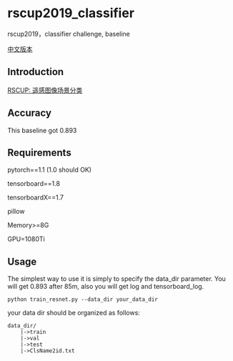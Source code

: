 # rscup2019_classifier
rscup2019，classifier challenge, baseline

[中文版本](https://github.com/Parker-Lyu/rscup2019_classifier_baseline/blob/master/README_CN.md)

## Introduction
[RSCUP: 遥感图像场景分类](http://rscup.bjxintong.com.cn/#/theme/1)

## Accuracy
This baseline got 0.893

## Requirements

pytorch==1.1 (1.0 should OK)

tensorboard==1.8

tensorboardX==1.7

pillow

Memory>=8G

GPU=1080Ti 

## Usage
The simplest way to use it is simply to specify the data_dir parameter. You will get 0.893 after 85m, also you will get log and tensorboard_log.
```
python train_resnet.py --data_dir your_data_dir
```

your data dir should be organized as follows:
```
data_dir/
    |->train
    |->val
    |->test
    |->ClsName2id.txt
```